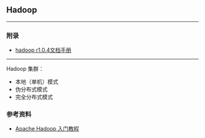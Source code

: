 ## Hadoop

---

### 附录

* [hadoop r1.0.4文档手册](http://hadoop.apache.org/docs/r1.0.4/cn/mapred_tutorial.html)

---
Hadoop 集群：

* 本地（单机）模式
* 伪分布式模式
* 完全分布式模式





### 参考资料

* [Apache Hadoop 入门教程](https://waylau.com/about-hadoop/)